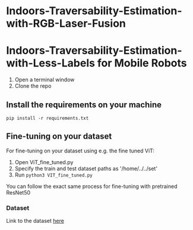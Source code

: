 # Indoors-Traversability-Estimation-with-RGB-Laser-Fusion

# Indoors-Traversability-Estimation-with-Less-Labels for Mobile Robots


1. Open a terminal window
2. Clone the repo

## Install the requirements on your machine 

`pip install -r requirements.txt`

## Fine-tuning on your dataset 


For fine-tuning on your dataset using e.g. the fine tuned ViT:
1. Open ViT_fine_tuned.py
2. Specify the train and test dataset paths as '/home/../../set'
3. Run `python3 VIT_fine_tuned.py`

You can follow the exact same process for fine-tuning with pretrained ResNet50



### Dataset

Link to the dataset [here](https://drive.google.com/file/d/1W2kK7GgNg8mCvbms-SRUnWsQ3FSVoDbu/view?usp=sharing)
